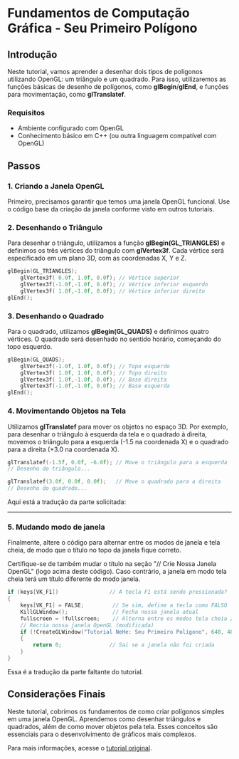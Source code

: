 
# Fundamentos de Computação Gráfica - Seu Primeiro Polígono

## Introdução
Neste tutorial, vamos aprender a desenhar dois tipos de polígonos utilizando OpenGL: um triângulo e um quadrado. Para isso, utilizaremos as funções básicas de desenho de polígonos, como **glBegin**/**glEnd**, e funções para movimentação, como **glTranslatef**.

### Requisitos
- Ambiente configurado com OpenGL
- Conhecimento básico em C++ (ou outra linguagem compatível com OpenGL)

## Passos

### 1. Criando a Janela OpenGL
Primeiro, precisamos garantir que temos uma janela OpenGL funcional. Use o código base da criação da janela conforme visto em outros tutoriais.

### 2. Desenhando o Triângulo
Para desenhar o triângulo, utilizamos a função **glBegin(GL_TRIANGLES)** e definimos os três vértices do triângulo com **glVertex3f**. Cada vértice será especificado em um plano 3D, com as coordenadas X, Y e Z.

```cpp
glBegin(GL_TRIANGLES);
    glVertex3f( 0.0f, 1.0f, 0.0f); // Vértice superior
    glVertex3f(-1.0f,-1.0f, 0.0f); // Vértice inferior esquerdo
    glVertex3f( 1.0f,-1.0f, 0.0f); // Vértice inferior direito
glEnd();
```

### 3. Desenhando o Quadrado
Para o quadrado, utilizamos **glBegin(GL_QUADS)** e definimos quatro vértices. O quadrado será desenhado no sentido horário, começando do topo esquerdo.

```cpp
glBegin(GL_QUADS);
    glVertex3f(-1.0f, 1.0f, 0.0f); // Topo esquerdo
    glVertex3f( 1.0f, 1.0f, 0.0f); // Topo direito
    glVertex3f( 1.0f,-1.0f, 0.0f); // Base direita
    glVertex3f(-1.0f,-1.0f, 0.0f); // Base esquerda
glEnd();
```

### 4. Movimentando Objetos na Tela
Utilizamos **glTranslatef** para mover os objetos no espaço 3D. Por exemplo, para desenhar o triângulo à esquerda da tela e o quadrado à direita, movemos o triângulo para a esquerda (-1.5 na coordenada X) e o quadrado para a direita (+3.0 na coordenada X).

```cpp
glTranslatef(-1.5f, 0.0f, -6.0f); // Move o triângulo para a esquerda
// Desenho do triângulo...

glTranslatef(3.0f, 0.0f, 0.0f);   // Move o quadrado para a direita
// Desenho do quadrado...
```
Aqui está a tradução da parte solicitada:

---

### 5. Mudando modo de janela

Finalmente, altere o código para alternar entre os modos de janela e tela cheia, de modo que o título no topo da janela fique correto.

Certifique-se de também mudar o título na seção "// Crie Nossa Janela OpenGL" (logo acima deste código). Caso contrário, a janela em modo tela cheia terá um título diferente do modo janela.

```cpp
if (keys[VK_F1])                // A tecla F1 está sendo pressionada?
{
    keys[VK_F1] = FALSE;         // Se sim, define a tecla como FALSO
    KillGLWindow();              // Fecha nossa janela atual
    fullscreen = !fullscreen;    // Alterna entre os modos tela cheia / janela
    // Recria nossa janela OpenGL (modificada)
    if (!CreateGLWindow("Tutorial NeHe: Seu Primeiro Polígono", 640, 480, 16, fullscreen))
    {
        return 0;               // Sai se a janela não foi criada
    }
}
```



Essa é a tradução da parte faltante do tutorial.
## Considerações Finais
Neste tutorial, cobrimos os fundamentos de como criar polígonos simples em uma janela OpenGL. Aprendemos como desenhar triângulos e quadrados, além de como mover objetos pela tela. Esses conceitos são essenciais para o desenvolvimento de gráficos mais complexos.

Para mais informações, acesse o [tutorial original](https://nehe.gamedev.net/tutorial/your_first_polygon/13002/).
